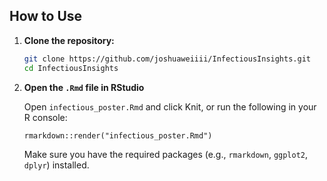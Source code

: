 ## How to Use

1. **Clone the repository:**

   ```bash
   git clone https://github.com/joshuaweiiii/InfectiousInsights.git
   cd InfectiousInsights
   ```
2. **Open the ```.Rmd``` file in RStudio**

   Open ```infectious_poster.Rmd``` and click Knit, or run the following in your R console:
  
    ```
    rmarkdown::render("infectious_poster.Rmd")
    ```
    Make sure you have the required packages (e.g., ```rmarkdown```, ```ggplot2```, ```dplyr```) installed.
